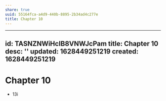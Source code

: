 ```yaml
---
share: true
uuid: 55164fca-a4d9-440b-8895-2b34ad4c277e
title: Chapter 10
---
```

---
id: TASNZNWiHcIB8VNWJcPam
title: Chapter 10
desc: ''
updated: 1628449251219
created: 1628449251219
---
# Chapter 10
*   13i
